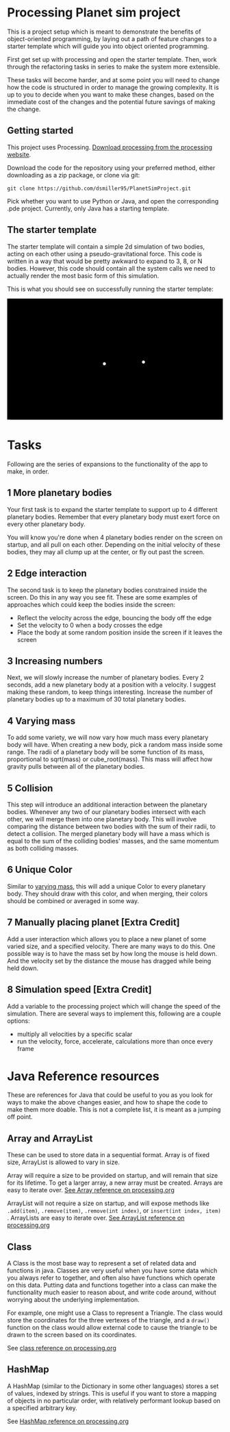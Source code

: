 # Processing Planet sim project

This is a project setup which is meant to demonstrate the benefits of object-oriented programming, by laying out a path of feature changes to a starter template which will guide you into object oriented programming.

First get set up with processing and open the starter template. Then, work through the refactoring tasks in series to make the system more extensible.

These tasks will become harder, and at some point you will need to change how the code is structured in order to manage the growing complexity. It is up to you to decide when you want to make these changes, based on the immediate cost of the changes and the potential future savings of making the change.


## Getting started

This project uses Processing. [Download processing from the processing website](https://processing.org/download).

Download the code for the repository using your preferred method, either downloading as a zip package, or clone via git:
```
git clone https://github.com/dsmiller95/PlanetSimProject.git
```

Pick whether you want to use Python or Java, and open the corresponding .pde project.
Currently, only Java has a starting template.

## The starter template

The starter template will contain a simple 2d simulation of two bodies, acting on each other using a pseudo-gravitational force. This code is written in a way that would be pretty awkward to expand to 3, 8, or N bodies. However, this code should contain all the system calls we need to actually render the most basic form of this simulation.

This is what you should see on successfully running the starter template:


![Planet template animation](./resources/PlanetTemplateStart.gif)

# Tasks 

Following are the series of expansions to the functionality of the app to make, in order.


## 1 More planetary bodies

Your first task is to expand the starter template to support up to 4 different planetary bodies. Remember that every planetary body must exert force on every other planetary body.

You will know you're done when 4 planetary bodies render on the screen on startup, and all pull on each other. Depending on the initial velocity of these bodies, they may all clump up at the center, or fly out past the screen.


## 2 Edge interaction

The second task is to keep the planetary bodies constrained inside the screen. Do this in any way you see fit. These are some examples of approaches which could keep the bodies inside the screen:

- Reflect the velocity across the edge, bouncing the body off the edge
- Set the velocity to 0 when a body crosses the edge
- Place the body at some random position inside the screen if it leaves the screen


## 3 Increasing numbers

Next, we will slowly increase the number of planetary bodies. Every 2 seconds, add a new planetary body at a position with a velocity. I suggest making these random, to keep things interesting. Increase the number of planetary bodies up to a maximum of 30 total planetary bodies.


## 4 Varying mass

To add some variety, we will now vary how much mass every planetary body will have. When creating a new body, pick a random mass inside some range. The radii of a planetary body will be some function of its mass, proportional to sqrt(mass) or cube_root(mass). This mass will affect how gravity pulls between all of the planetary bodies.


## 5 Collision

This step will introduce an additional interaction between the planetary bodies. Whenever any two of our planetary bodies intersect with each other, we will merge them into one planetary body. This will involve comparing the distance between two bodies with the sum of their radii, to detect a collision. The merged planetary body will have a mass which is equal to the sum of the colliding bodies' masses, and the same momentum as both colliding masses.


## 6 Unique Color

Similar to [varying mass](#4-varying-mass), this will add a unique Color to every planetary body. They should draw with this color, and when merging, their colors should be combined or averaged in some way.


## 7 Manually placing planet [Extra Credit]

Add a user interaction which allows you to place a new planet of some varied size, and a specified velocity. There are many ways to do this. One possible way is to have the mass set by how long the mouse is held down. And the velocity set by the distance the mouse has dragged while being held down.

## 8 Simulation speed [Extra Credit]

Add a variable to the processing project which will change the speed of the simulation. There are several ways to implement this, following are a couple options:

- multiply all velocities by a specific scalar
- run the velocity, force, accelerate, calculations more than once every frame


# Java Reference resources

These are references for Java that could be useful to you as you look for ways to make the above changes easier, and how to shape the code to make them more doable. This is not a complete list, it is meant as a jumping off point.

## Array and ArrayList

These can be used to store data in a sequential format. Array is of fixed size, ArrayList is allowed to vary in size.

Array will require a size to be provided on startup, and will remain that size for its lifetime. To get a larger array, a new array must be created. Arrays are easy to iterate over. [See Array reference on processing.org](https://processing.org/reference/Array.html)

ArrayList will not require a size on startup, and will expose methods like `.add(item)`, `.remove(item)`, `.remove(int index)`, or `insert(int index, item)` . ArrayLists are easy to iterate over. [See ArrayList reference on processing.org](https://processing.org/reference/ArrayList.html)

## Class

A Class is the most base way to represent a set of related data and functions in java. Classes are very useful when you have some data which you always refer to together, and often also have functions which operate on this data. Putting data and functions together into a class can make the functionality much easier to reason about, and write code around, without worrying about the underlying implementation.

For example, one might use a Class to represent a Triangle. The class would store the coordinates for the three vertexes of the triangle, and a `draw()` function on the class would allow external code to cause the triangle to be drawn to the screen based on its coordinates.

See [class reference on processing.org](https://processing.org/reference/class.html)

## HashMap

A HashMap (similar to the Dictionary in some other languages) stores a set of values, indexed by strings. This is useful if you want to store a mapping of objects in no particular order, with relatively performant lookup based on a specified arbitrary key.

See [HashMap reference on processing.org](https://processing.org/reference/HashMap.html)